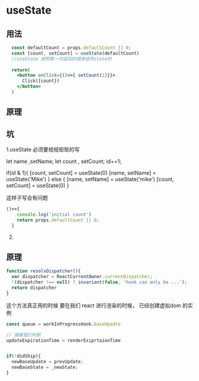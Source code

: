 # useState

## 用法

``` jsx
  const defaultCount = props.defaultCount || 0;
  const [count, setCount] = useState(defaultCount)
  //useState 按照第一次返回的顺序给你state的
  
  return(
    <button onClick={()=>{ setCount(1)}}>
      Click({count})
    </button>
  )

```

## 原理

## 坑
1.useState 必须要规规矩矩的写

 let name ,setName;
  let count , setCount;
  id+=1;

  if(id & 1){
     [count, setCount] = useState(0)
     [name, setName] = useState('Mike')
  } else {
     [name, setName] = useState('mike')
     [count, setCount] = useState(0)
  }


这样子写会有问题


``` jsx
()=>{
    console.log('initial count')
    return props.defaultCount || 0;
  }

```
2.

##  原理

```js
function resolvDispatcher(){
  var dispatcher = ReactCurrentOwner.currentDispatcher;
  !(dispatcher !== null) ? invariant(false, 'hook can only be ...');
  return dispatcher
}
```
这个方法真正用的时候 要在我们 react 进行渲染的时候， 已经创建虚拟dom 的实例

```js
const queue = workInProgressHook.baseUpadte

// 接着我们判断
updateExpirationTime < renderExiprtaionTime


if(!didShip){
  newBaseUpdate = prevUpdate;
  newBaseState = _newState;
}

```